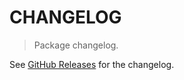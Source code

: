 # CHANGELOG

> Package changelog.

See [GitHub Releases](https://github.com/stdlib-js/utils-decorate-after/releases) for the changelog.